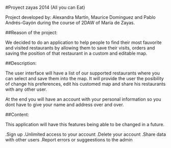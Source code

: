 #Proyect zayas 2014 (All you can Eat)

Project developed by: Alexandra Martín, Maurice Dominguez and Pablo Andrés-Gayón during the course of 2DAW of María de Zayas.

##Reason of the project:

We decided to do an application to help people to find their most fauvorite and visited restaurants by allowing them to save their visits, orders and saving the position of that restaurant in a custom and editable map. 

##Description:

The user interface will have a list of our supported restaurants where you can select and save them into the map.
It will provide the user the posibility of change his preferences, edit his customed map and share his restaurants with any other user.

At the end you will have an account with your personal information so you dont have to give your name and address over and over.

##Content:

This application will have this features being able to be changed in a future.

.Sign up
.Unlimited access to your account
.Delete your account 
.Share data with other users
.Report errors or suggeestions to the admin

